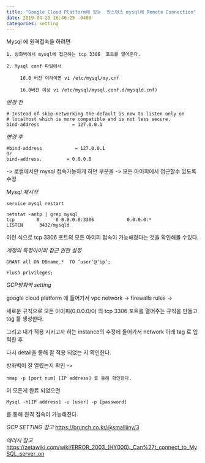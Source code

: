 ```yaml
---
title: "Google Cloud Platform에 있는  인스턴스 mysql에 Remote Connection"
date: 2019-04-29 16:46:25 -0400
categories: setting
---
```



Mysql 에 원격접속을 하려면 
	
	1. 방화벽에서 mysql에 접근하는 tcp 3306  포트를 열어준다.

	2. Mysql conf 파일에서 
    
         16.0 버전 이하이면 vi /etc/mysql/my.cnf
		
         16.0버전 이상 vi /etc/mysql/mysql.conf.d/mysqld.cnf)


*변경 전*
```
# Instead of skip-networking the default is now to listen only on
# localhost which is more compatible and is not less secure.
bind-address            = 127.0.0.1
```

*변경 후*
```
#bind-address            = 127.0.0.1 
Or
bind-address.         = 0.0.0.0
```

-> 로컬에서만 mysql 접속가능하게 하던 부분을 -> 모든 아이피에서 접근할수 있도록 수정

*Mysql 재시작*

```
service mysql restart
```

```
netstat -antp | grep mysql
tcp        0      0 0.0.0.0:3306            0.0.0.0:*               LISTEN      3432/mysqld
```

이런 식으로 tcp 3306 포트의 모든 아이피 접속이 가능해졌다는 것을 확인해볼 수있다.


*계정의 특정아이피 접근 권한 설정*

```
GRANT all ON DBname.*  TO ‘user’@‘ip’;
```
```
Flush privileges;
```

*GCP방화벽 setting*

google cloud platform 에 들어가서 vpc network -> firewalls rules ->

새로운 규칙으로 모든 아이피(0.0.0.0/0) 의 tcp 3306 포트를 열어주는 규칙을 만들고 tag 를 생성한다. 

그리고 내가 적용 시키고자 하는 instance의 수정에 들어가서 network 아래 tag 로 입력한 후 

다시 detail을 통해 잘 적용 되었는 지 확인한다.

방화벽이 잘 열렸는지 확인 ->

```
nmap -p [port num] [IP address] 를 통해 확인한다.
```

이 모든게 완료 되었으면

```
Mysql -h[IP address] -u [user] -p [password] 
```

를 통해 원격 접속이 가능해진다. 


*GCP SETTING 참고*
https://brunch.co.kr/@smalljiny/3

*에러시 참고* 
https://zetawiki.com/wiki/ERROR_2003_(HY000):_Can%27t_connect_to_MySQL_server_on